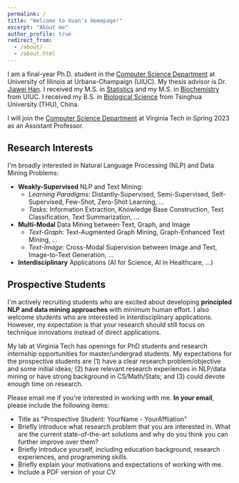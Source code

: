```yaml
---
permalink: /
title: "Welcome to Xuan's Homepage!"
excerpt: "About me"
author_profile: true
redirect_from: 
  - /about/
  - /about.html
---
```



I am a final-year Ph.D. student in the [Computer Science Department](http://www.cs.uiuc.edu/) at University of Illinois at Urbana-Champaign (UIUC). My thesis advisor is Dr. [Jiawei Han](http://hanj.cs.illinois.edu/). I received my M.S. in [Statistics](https://stat.illinois.edu/) and my M.S. in [Biochemistry](https://mcb.illinois.edu/departments/biochemistry/) from UIUC. I received my B.S. in [Biological Science](https://life.tsinghua.edu.cn/publish/smkx/index.html) from Tsinghua University (THU), China. 

I will join the [Computer Science Department](https://cs.vt.edu/) at Virginia Tech in Spring 2023 as an Assistant Professor.

## Research Interests

I'm broadly interested in Natural Language Processing (NLP) and Data Mining Problems:
- **Weakly-Supervised** NLP and Text Mining:
  - _Learning Paradigms_: Distantly-Supervised, Semi-Supervised, Self-Supervised, Few-Shot, Zero-Shot Learning, ...
  - _Tasks_: Information Extraction, Knowledge Base Construction, Text Classification, Text Summarization, ...
- **Multi-Modal** Data Mining between Text, Graph, and Image
  - _Text-Graph_: Text-Augmented Graph Mining, Graph-Enhanced Text Mining, ...
  - _Text-Image_: Cross-Modal Supervision between Image and Text, Image-to-Text Generation, ...
- **Interdisciplinary** Applications (AI for Science, AI in Healthcare, ...)


<!-- ## My Schedule

You can find my schedule [here](https://calendar.google.com/calendar/embed?mode=week&src=5k0ift9l47qhd7l06ugfegc4f0%40group.calendar.google.com&ctz=America%2FLos_Angeles). The "Week" view will present you the details of slots.

<iframe src="https://calendar.google.com/calendar/embed?height=600&amp;wkst=1&amp;bgcolor=%23ffffff&amp;ctz=America%2FLos_Angeles&amp;src=NWswaWZ0OWw0N3FoZDdsMDZ1Z2ZlZ2M0ZjBAZ3JvdXAuY2FsZW5kYXIuZ29vZ2xlLmNvbQ&amp;color=%23D50000&amp;mode=week&amp;showTitle=0&amp;showNav=1&amp;showCalendars=0" style="border:solid 1px #777" width="800" height="600" frameborder="0" scrolling="no"></iframe> -->



## Prospective Students

I'm actively recruiting students who are excited about developing **principled NLP and data mining approaches** with minimum human effort. I also welcome students who are interested in interdisciplinary applications. However, my expectation is that your research should still focus on technique innovations instead of direct applications.

My lab at Virginia Tech has openings for PhD students and research internship opportunities for master/undergrad students. My expectations for the prospective students are (1) have a clear research problem/objective and some initial ideas; (2) have relevant research experiences in NLP/data mining or have strong background in CS/Math/Stats; and (3) could devote enough time on research. 

Please email me if you're interested in working with me. **In your email**, please include the following items:
- Title as "Prospective Student: YourName - YourAffliation"
- Briefly introduce what research problem that you are interested in. What are the current state-of-the-art solutions and why do you think you can further improve over them?
- Briefly introduce yourself, including education background, research experiences, and programming skills.
- Briefly explain your motivations and expectations of working with me.
- Include a PDF version of your CV.
